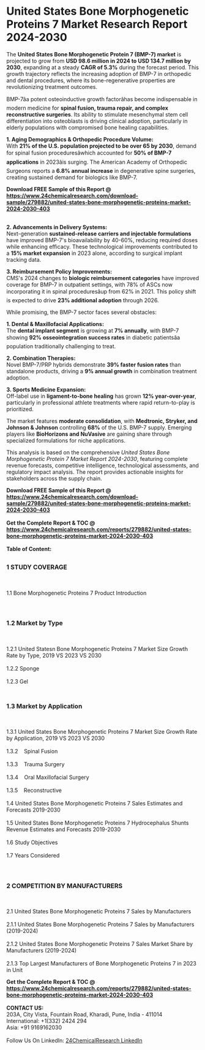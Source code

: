<h1>United States Bone Morphogenetic Proteins 7 Market Research Report 2024-2030</h1><p>The <strong>United States Bone Morphogenetic Protein 7 (BMP-7) market</strong> is projected to grow from <strong>USD 98.6 million in 2024 to USD 134.7 million by 2030</strong>, expanding at a steady <strong>CAGR of 5.3%</strong> during the forecast period. This growth trajectory reflects the increasing adoption of BMP-7 in orthopedic and dental procedures, where its bone-regenerative properties are revolutionizing treatment outcomes.</p><p>BMP-7âa potent osteoinductive growth factorâhas become indispensable in modern medicine for <strong>spinal fusion, trauma repair, and complex reconstructive surgeries</strong>. Its ability to stimulate mesenchymal stem cell differentiation into osteoblasts is driving clinical adoption, particularly in elderly populations with compromised bone healing capabilities.</p><p><strong>1. Aging Demographics &amp; Orthopedic Procedure Volume:</strong><br>
With <strong>21% of the U.S. population projected to be over 65 by 2030</strong>, demand for spinal fusion proceduresâwhich accounted for <strong>50% of BMP-7 applications</strong> in 2023âis surging. The American Academy of Orthopedic Surgeons reports a <strong>6.8% annual increase</strong> in degenerative spine surgeries, creating sustained demand for biologics like BMP-7.</p><div><b>Download FREE Sample of this Report @ 
            <a href="https://www.24chemicalresearch.com/download-sample/279882/united-states-bone-morphogenetic-proteins-market-2024-2030-403">
            https://www.24chemicalresearch.com/download-sample/279882/united-states-bone-morphogenetic-proteins-market-2024-2030-403</a></b></div><br><p><strong>2. Advancements in Delivery Systems:</strong><br>
Next-generation <strong>sustained-release carriers and injectable formulations</strong> have improved BMP-7's bioavailability by 40-60%, reducing required doses while enhancing efficacy. These technological improvements contributed to a <strong>15% market expansion</strong> in 2023 alone, according to surgical implant tracking data.</p><p><strong>3. Reimbursement Policy Improvements:</strong><br>
CMS's 2024 changes to <strong>biologic reimbursement categories</strong> have improved coverage for BMP-7 in outpatient settings, with 78% of ASCs now incorporating it in spinal proceduresâup from 62% in 2021. This policy shift is expected to drive <strong>23% additional adoption</strong> through 2026.</p><p>While promising, the BMP-7 sector faces several obstacles:</p><p><strong>1. Dental &amp; Maxillofacial Applications:</strong><br>
The <strong>dental implant segment</strong> is growing at <strong>7% annually</strong>, with BMP-7 showing <strong>92% osseointegration success rates</strong> in diabetic patientsâa population traditionally challenging to treat.</p><p><strong>2. Combination Therapies:</strong><br>
Novel BMP-7/PRP hybrids demonstrate <strong>39% faster fusion rates</strong> than standalone products, driving a <strong>9% annual growth</strong> in combination treatment adoption.</p><p><strong>3. Sports Medicine Expansion:</strong><br>
Off-label use in <strong>ligament-to-bone healing</strong> has grown <strong>12% year-over-year</strong>, particularly in professional athlete treatments where rapid return-to-play is prioritized.</p><p>The market features <strong>moderate consolidation</strong>, with <strong>Medtronic, Stryker, and Johnson &amp; Johnson</strong> controlling <strong>68%</strong> of the U.S. BMP-7 supply. Emerging players like <strong>BioHorizons and NuVasive</strong> are gaining share through specialized formulations for niche applications.</p><p>This analysis is based on the comprehensive <em>United States Bone Morphogenetic Protein 7 Market Report 2024-2030</em>, featuring complete revenue forecasts, competitive intelligence, technological assessments, and regulatory impact analysis. The report provides actionable insights for stakeholders across the supply chain.</p><div><b>Download FREE Sample of this Report @ 
            <a href="https://www.24chemicalresearch.com/download-sample/279882/united-states-bone-morphogenetic-proteins-market-2024-2030-403">
            https://www.24chemicalresearch.com/download-sample/279882/united-states-bone-morphogenetic-proteins-market-2024-2030-403</a></b></div><br><div><b>Get the Complete Report & TOC @ 
            <a href="https://www.24chemicalresearch.com/reports/279882/united-states-bone-morphogenetic-proteins-market-2024-2030-403">
            https://www.24chemicalresearch.com/reports/279882/united-states-bone-morphogenetic-proteins-market-2024-2030-403</a></b></div><br>
            <b>Table of Content:</b><p><h2><span style="font-size:16px"><strong>1 STUDY COVERAGE</strong></span></h2><br />
<p>1.1 Bone Morphogenetic Proteins 7 Product Introduction</p><br />
<h2><span style="font-size:16px"><strong>1.2 Market by Type</strong></span></h2><br />
<p>1.2.1 United Statesn Bone Morphogenetic Proteins 7 Market Size Growth Rate by Type, 2019 VS 2023 VS 2030<br /><br />
1.2.2 Sponge&nbsp;&nbsp; &nbsp;<br /><br />
1.2.3 Gel<br /><br />
<h2><span style="font-size:16px"><strong>1.3 Market by Application</strong></span></h2><br />
<p>1.3.1 United States Bone Morphogenetic Proteins 7 Market Size Growth Rate by Application, 2019 VS 2023 VS 2030<br /><br />
1.3.2&nbsp;&nbsp; &nbsp;Spinal Fusion<br /><br />
1.3.3&nbsp;&nbsp; &nbsp;Trauma Surgery<br /><br />
1.3.4&nbsp;&nbsp; &nbsp;Oral Maxillofacial Surgery<br /><br />
1.3.5&nbsp;&nbsp; &nbsp;Reconstructive<br /><br />
1.4 United States Bone Morphogenetic Proteins 7 Sales Estimates and Forecasts 2019-2030<br /><br />
1.5 United States Bone Morphogenetic Proteins 7 Hydrocephalus Shunts Revenue Estimates and Forecasts 2019-2030<br /><br />
1.6 Study Objectives<br /><br />
1.7 Years Considered</p><br />
<h2><span style="font-size:16px"><strong>2 COMPETITION BY MANUFACTURERS</strong></span></h2><br />
<p>2.1 United States Bone Morphogenetic Proteins 7 Sales by Manufacturers<br /><br />
2.1.1 United States Bone Morphogenetic Proteins 7 Sales by Manufacturers (2019-2024)<br /><br />
2.1.2 United States Bone Morphogenetic Proteins 7 Sales Market Share by Manufacturers (2019-2024)<br /><br />
2.1.3 Top Largest Manufacturers of Bone Morphogenetic Proteins 7 in 2023 in Unit</p><div><b>Get the Complete Report & TOC @ 
            <a href="https://www.24chemicalresearch.com/reports/279882/united-states-bone-morphogenetic-proteins-market-2024-2030-403">
            https://www.24chemicalresearch.com/reports/279882/united-states-bone-morphogenetic-proteins-market-2024-2030-403</a></b></div><br><b>CONTACT US:</b><br>
            203A, City Vista, Fountain Road, Kharadi, Pune, India - 411014<br>
            International: +1(332) 2424 294<br>
            Asia: +91 9169162030 <br><br>
            Follow Us On LinkedIn: <a href="https://www.linkedin.com/company/24chemicalresearch/">24ChemicalResearch LinkedIn</a>
